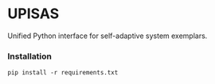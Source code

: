 # UPISAS
 Unified Python interface for self-adaptive system exemplars.

### Installation

 ```
pip install -r requirements.txt
 ```
